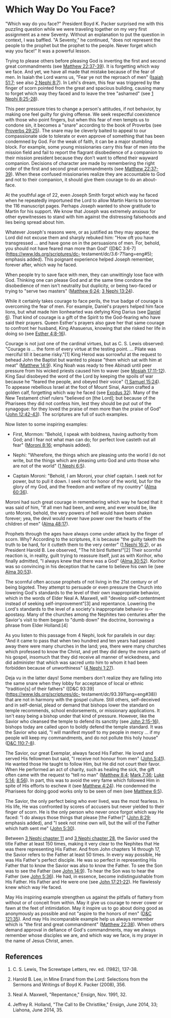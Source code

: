 # Which Way Do You Face?

"Which way do you face?" President Boyd K. Packer surprised me with this
puzzling question while we were traveling together on my very first assignment
as a new Seventy. Without an explanation to put the question in context, I was
baffled. "A Seventy," he continued, "does not represent the people to the
prophet but the prophet to the people. Never forget which way you face!" It
was a powerful lesson.

Trying to please others before pleasing God is inverting the first and second
great commandments (see [Matthew
22:37-39](https://www.lds.org/scriptures/nt/matt/22.37-39?lang=eng#36)). It is
forgetting which way we face. And yet, we have all made that mistake because
of the fear of men. In Isaiah the Lord warns us, "Fear ye not the reproach of
men" ([Isaiah 51:7](https://www.lds.org/scriptures/ot/isa/51.7?lang=eng#6);
see also [2 Nephi
8:7](https://www.lds.org/scriptures/bofm/2-ne/8.7?lang=eng#6)). In Lehi's
dream, this fear was triggered by the finger of scorn pointed from the great
and spacious building, causing many to forget which way they faced and to
leave the tree "ashamed" (see [1 Nephi
8:25-28](https://www.lds.org/scriptures/bofm/1-ne/8.25-28?lang=eng#24)).

This peer pressure tries to change a person's attitudes, if not behavior, by
making one feel guilty for giving offense. We seek respectful coexistence with
those who point fingers, but when this fear of men tempts us to condone sin,
it becomes a "snare" according to the book of Proverbs (see [Proverbs
29:25](https://www.lds.org/scriptures/ot/prov/29.25?lang=eng#24)). The snare
may be cleverly baited to appeal to our compassionate side to tolerate or even
approve of something that has been condemned by God. For the weak of faith, it
can be a major stumbling block. For example, some young missionaries carry
this fear of men into the mission field and fail to report the flagrant
disobedience of a companion to their mission president because they don't want
to offend their wayward companion. Decisions of character are made by
remembering the right order of the first and second great commandments (see
[Matthew
22:37-39](https://www.lds.org/scriptures/nt/matt/22.37-39?lang=eng#36)). When
these confused missionaries realize they are accountable to God and not to
their companion, it should give them courage to do an about-face.

At the youthful age of 22, even Joseph Smith forgot which way he faced when he
repeatedly importuned the Lord to allow Martin Harris to borrow the 116
manuscript pages. Perhaps Joseph wanted to show gratitude to Martin for his
support. We know that Joseph was extremely anxious for other eyewitnesses to
stand with him against the distressing falsehoods and lies being spread about
him.

Whatever Joseph's reasons were, or as justified as they may appear, the Lord
did not excuse them and sharply rebuked him: "How oft you have transgressed ...
and have gone on in the persuasions of men. For, behold, you should not have
feared man more than God" ([D&amp;C 3:6-7](https://www.lds.org/scriptures/dc-
testament/dc/3.6-7?lang=eng#5); emphasis added). This poignant experience
helped Joseph remember, forever after, which way he faced.

When people try to save face with men, they can unwittingly lose face with
God. Thinking one can please God and at the same time condone the disobedience
of men isn't neutrality but duplicity, or being two-faced or trying to "serve
two masters" ([Matthew
6:24](https://www.lds.org/scriptures/nt/matt/6.24?lang=eng#23); [3 Nephi
13:24](https://www.lds.org/scriptures/bofm/3-ne/13.24?lang=eng#23)).

While it certainly takes courage to face perils, the true badge of courage is
overcoming the fear of men. For example, Daniel's prayers helped him face
lions, but what made him lionhearted was defying King Darius (see [Daniel
6](https://www.lds.org/scriptures/ot/dan/6?lang=eng)). That kind of courage is
a gift of the Spirit to the God-fearing who have said their prayers. Queen
Esther's prayers also gave her that same courage to confront her husband, King
Ahasuerus, knowing that she risked her life in doing so (see [Esther
4:8-16](https://www.lds.org/scriptures/ot/esth/4.8-16?lang=eng#7)).

Courage is not just one of the cardinal virtues, but as C. S. Lewis observed:
"Courage is ... the form of every virtue at the testing point. ... Pilate was
merciful till it became risky."[1] King Herod was sorrowful at the request to
behead John the Baptist but wanted to please "them which sat with him at meat"
([Matthew 14:9](https://www.lds.org/scriptures/nt/matt/14.9?lang=eng#8)). King
Noah was ready to free Abinadi until peer pressure from his wicked priests
caused him to waver (see [Mosiah
17:11-12](https://www.lds.org/scriptures/bofm/mosiah/17.11-12?lang=eng#10)).
King Saul disobeyed the word of the Lord by keeping the spoils of war because
he "feared the people, and obeyed their voice" ([1 Samuel
15:24](https://www.lds.org/scriptures/ot/1-sam/15.24?lang=eng#23)). To appease
rebellious Israel at the foot of Mount Sinai, Aaron crafted a golden calf,
forgetting which way he faced (see [Exodus
32](https://www.lds.org/scriptures/ot/ex/32?lang=eng)). Many of the New
Testament chief rulers "believed on [the Lord]; but because of the Pharisees
they did not confess him, lest they should be put out of the synagogue: for
they loved the praise of men more than the praise of God" ([John
12:42-43](https://www.lds.org/scriptures/nt/john/12.42-43?lang=eng#41)). The
scriptures are full of such examples.

Now listen to some inspiring examples:

  * First, Mormon: "Behold, I speak with boldness, having authority from God; and I fear not what man can do; for perfect love casteth out all fear" ([Moroni 8:16](https://www.lds.org/scriptures/bofm/moro/8.16?lang=eng#15); emphasis added).

  * Nephi: "Wherefore, the things which are pleasing unto the world I do not write, but the things which are pleasing unto God and unto those who are not of the world" ([1 Nephi 6:5](https://www.lds.org/scriptures/bofm/1-ne/6.5?lang=eng#4)).

  * Captain Moroni: "Behold, I am Moroni, your chief captain. I seek not for power, but to pull it down. I seek not for honor of the world, but for the glory of my God, and the freedom and welfare of my country" ([Alma 60:36](https://www.lds.org/scriptures/bofm/alma/60.36?lang=eng#35)).

Moroni had such great courage in remembering which way he faced that it was
said of him, "If all men had been, and were, and ever would be, like unto
Moroni, behold, the very powers of hell would have been shaken forever; yea,
the devil would never have power over the hearts of the children of men"
([Alma 48:17](https://www.lds.org/scriptures/bofm/alma/48.17?lang=eng#16)).

Prophets through the ages have always come under attack by the finger of
scorn. Why? According to the scriptures, it is because "the guilty taketh the
truth to be hard, for it cutteth them to the very center" ([1 Nephi
16:2](https://www.lds.org/scriptures/bofm/1-ne/16.2?lang=eng#1)), or as
President Harold B. Lee observed, "The hit bird flutters!"[2] Their scornful
reaction is, in reality, guilt trying to reassure itself, just as with
Korihor, who finally admitted, "I always knew that there was a God" ([Alma
30:52](https://www.lds.org/scriptures/bofm/alma/30.52?lang=eng#51)). Korihor
was so convincing in his deception that he came to believe his own lie (see
[Alma 30:53](https://www.lds.org/scriptures/bofm/alma/30.53?lang=eng#52)).

The scornful often accuse prophets of not living in the 21st century or of
being bigoted. They attempt to persuade or even pressure the Church into
lowering God's standards to the level of their own inappropriate behavior,
which in the words of Elder Neal A. Maxwell, will "develop self-contentment
instead of seeking self-improvement"[3] and repentance. Lowering the Lord's
standards to the level of a society's inappropriate behavior is--apostasy.
Many of the churches among the Nephites two centuries after the Savior's visit
to them began to "dumb down" the doctrine, borrowing a phrase from Elder
Holland.[4]

As you listen to this passage from 4 Nephi, look for parallels in our day:
"And it came to pass that when two hundred and ten years had passed away there
were many churches in the land; yea, there were many churches which professed
to know the Christ, and yet they did deny the more parts of his gospel,
insomuch that they did receive all manner of wickedness, and did administer
that which was sacred unto him to whom it had been forbidden because of
unworthiness" ([4 Nephi
1:27](https://www.lds.org/scriptures/bofm/4-ne/1.27?lang=eng#26)).

Deja vu in the latter days! Some members don't realize they are falling into
the same snare when they lobby for acceptance of local or ethnic "tradition[s]
of their fathers" ([D&amp;C 93:39](https://www.lds.org/scriptures/dc-
testament/dc/93.39?lang=eng#38)) that are not in harmony with the gospel
culture. Still others, self-deceived and in self-denial, plead or demand that
bishops lower the standard on temple recommends, school endorsements, or
missionary applications. It isn't easy being a bishop under that kind of
pressure. However, like the Savior who cleansed the temple to defend its
sanctity (see [John
2:15-16](https://www.lds.org/scriptures/nt/john/2.15-16?lang=eng#14)), bishops
today are called upon to boldly defend the temple standard. It was the Savior
who said, "I will manifest myself to my people in mercy ... if my people will
keep my commandments, and do not pollute this holy house" ([D&amp;C
110:7-8](https://www.lds.org/scriptures/dc-testament/dc/110.7-8?lang=eng#6)).

The Savior, our great Exemplar, always faced His Father. He loved and served
His fellowmen but said, "I receive not honour from men" ([John
5:41](https://www.lds.org/scriptures/nt/john/5.41?lang=eng#40)). He wanted
those He taught to follow Him, but He did not court their favor. When He
performed an act of charity, such as healing the sick, the gift often came
with the request to "tell no man" ([Matthew
8:4](https://www.lds.org/scriptures/nt/matt/8.4?lang=eng#3); [Mark
7:36](https://www.lds.org/scriptures/nt/mark/7.36?lang=eng#35); [Luke
5:14](https://www.lds.org/scriptures/nt/luke/5.14?lang=eng#13);
[8:56](https://www.lds.org/scriptures/nt/luke/8.56?lang=eng#55)). In part,
this was to avoid the very fame which followed Him in spite of His efforts to
eschew it (see [Matthew
4:24](https://www.lds.org/scriptures/nt/matt/4.24?lang=eng#23)). He condemned
the Pharisees for doing good works only to be seen of men (see [Matthew
6:5](https://www.lds.org/scriptures/nt/matt/6.5?lang=eng#4)).

The Savior, the only perfect being who ever lived, was the most fearless. In
His life, He was confronted by scores of accusers but never yielded to their
finger of scorn. He is the only person who never once forgot which way He
faced: "I do always those things that please [the Father]" ([John
8:29](https://www.lds.org/scriptures/nt/john/8.29?lang=eng#28); emphasis
added), and "I seek not mine own will, but the will of the Father which hath
sent me" ([John
5:30](https://www.lds.org/scriptures/nt/john/5.30?lang=eng#29)).

Between [3 Nephi chapter
11](https://www.lds.org/scriptures/bofm/3-ne/11?lang=eng) and [3 Nephi chapter
28](https://www.lds.org/scriptures/bofm/3-ne/28?lang=eng), the Savior used the
title Father at least 150 times, making it very clear to the Nephites that He
was there representing His Father. And from John chapters 14 through 17, the
Savior refers to the Father at least 50 times. In every way possible, He was
His Father's perfect disciple. He was so perfect in representing His Father
that to know the Savior was also to know the Father. To see the Son was to see
the Father (see [John
14:9](https://www.lds.org/scriptures/nt/john/14.9?lang=eng#8)). To hear the
Son was to hear the Father (see [John
5:36](https://www.lds.org/scriptures/nt/john/5.36?lang=eng#35)). He had, in
essence, become indistinguishable from His Father. His Father and He were one
(see [John
17:21-22](https://www.lds.org/scriptures/nt/john/17.21-22?lang=eng#20)). He
flawlessly knew which way He faced.

May His inspiring example strengthen us against the pitfalls of flattery from
without or of conceit from within. May it give us courage to never cower or
fawn at the feet of intimidation. May it inspire us to go about doing good as
anonymously as possible and not "aspire to the honors of men" ([D&amp;C
121:35](https://www.lds.org/scriptures/dc-testament/dc/121.35?lang=eng#34)).
And may His incomparable example help us always remember which is "the first
and great commandment" ([Matthew
22:38](https://www.lds.org/scriptures/nt/matt/22.38?lang=eng#37)). When others
demand approval in defiance of God's commandments, may we always remember
whose disciples we are, and which way we face, is my prayer in the name of
Jesus Christ, amen.

## References

  1. C. S. Lewis, The Screwtape Letters, rev. ed. (1982), 137-38.

  2. Harold B. Lee, in Mine Errand from the Lord: Selections from the Sermons and Writings of Boyd K. Packer (2008), 356.

  3. Neal A. Maxwell, "Repentance," Ensign, Nov. 1991, 32.

  4. Jeffrey R. Holland, "The Call to Be Christlike," Ensign, June 2014, 33; Liahona, June 2014, 35.

